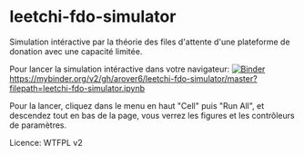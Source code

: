 # leetchi-fdo-simulator

Simulation intéractive par la théorie des files d'attente d'une plateforme de donation avec une capacité limitée.

Pour lancer la simulation intéractive dans votre navigateur: [![Binder](https://mybinder.org/badge_logo.svg)](https://mybinder.org/v2/gh/arover6/leetchi-fdo-simulator/master?filepath=leetchi-fdo-simulator.ipynb) https://mybinder.org/v2/gh/arover6/leetchi-fdo-simulator/master?filepath=leetchi-fdo-simulator.ipynb

Pour la lancer, cliquez dans le menu en haut "Cell" puis "Run All", et descendez tout en bas de la page, vous verrez les figures et les contrôleurs de paramètres.

Licence: WTFPL v2
